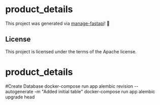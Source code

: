 # product_details

This project was generated via [manage-fastapi](https://ycd.github.io/manage-fastapi/)! :tada:

## License

This project is licensed under the terms of the Apache license.
# product_details


#Create Database
docker-compose run app alembic revision --autogenerate -m "Added initial table"
docker-compose run app alembic upgrade head